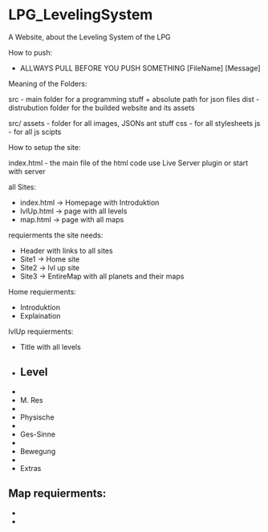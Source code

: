 # LPG_LevelingSystem
A Website, about the Leveling System of the LPG

How to push:

- ALLWAYS PULL BEFORE YOU PUSH SOMETHING
[FileName] [Message]


Meaning of the Folders:

src - main folder for a programming stuff + absolute path for json files
dist - distrubution folder for the builded website and its assets

src/
assets - folder for all images, JSONs ant stuff
css - for all stylesheets
js - for all js scipts


How to setup the site:

index.html - the main file of the html code
use Live Server plugin or start with server


all Sites:
- index.html -> Homepage with Introduktion
- lvlUp.html -> page with all levels
- map.html -> page with all maps 


requierments the site needs:

- Header with links to all sites
- Site1 -> Home site
- Site2 -> lvl up site
- Site3 -> EntireMap with all planets and their maps


Home requierments:
- Introduktion
- Explaination


lvlUp requierments:
- Title with all levels
- <h2>Level</h2>
- <li>M. Res</li>
- <li>Physische</li>
- <li>Ges-Sinne</li>
- <li>Bewegung</li>
- <li>Extras</li>


Map requierments:
-
-
-
